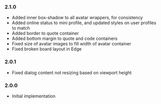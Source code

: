 ### 2.1.0
- Added inner box-shadow to all avatar wrappers, for consistency
- Added online status to mini profile, and updated styles on user profiles to match
- Added border to quote container
- Added bottom margin to quote and code containers
- Fixed size of avatar images to fill width of avatar container
- Fixed broken board layout in Edge

### 2.0.1
- Fixed dialog content not resizing based on viewport height

### 2.0.0
- Initial implementation
